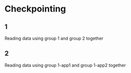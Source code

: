 # Checkpointing

## 1
Reading data using group 1 and group 2 together


## 2
Reading data using group 1-app1 and group 1-app2 together
